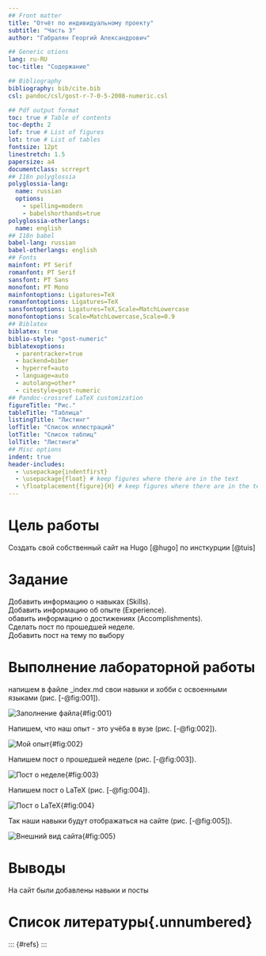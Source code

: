 ```yaml
---
## Front matter
title: "Отчёт по индивидуальному проекту"
subtitle: "Часть 3"
author: "Габралян Георгий Александрович"

## Generic otions
lang: ru-RU
toc-title: "Содержание"

## Bibliography
bibliography: bib/cite.bib
csl: pandoc/csl/gost-r-7-0-5-2008-numeric.csl

## Pdf output format
toc: true # Table of contents
toc-depth: 2
lof: true # List of figures
lot: true # List of tables
fontsize: 12pt
linestretch: 1.5
papersize: a4
documentclass: scrreprt
## I18n polyglossia
polyglossia-lang:
  name: russian
  options:
	- spelling=modern
	- babelshorthands=true
polyglossia-otherlangs:
  name: english
## I18n babel
babel-lang: russian
babel-otherlangs: english
## Fonts
mainfont: PT Serif
romanfont: PT Serif
sansfont: PT Sans
monofont: PT Mono
mainfontoptions: Ligatures=TeX
romanfontoptions: Ligatures=TeX
sansfontoptions: Ligatures=TeX,Scale=MatchLowercase
monofontoptions: Scale=MatchLowercase,Scale=0.9
## Biblatex
biblatex: true
biblio-style: "gost-numeric"
biblatexoptions:
  - parentracker=true
  - backend=biber
  - hyperref=auto
  - language=auto
  - autolang=other*
  - citestyle=gost-numeric
## Pandoc-crossref LaTeX customization
figureTitle: "Рис."
tableTitle: "Таблица"
listingTitle: "Листинг"
lofTitle: "Список иллюстраций"
lotTitle: "Список таблиц"
lolTitle: "Листинги"
## Misc options
indent: true
header-includes:
  - \usepackage{indentfirst}
  - \usepackage{float} # keep figures where there are in the text
  - \floatplacement{figure}{H} # keep figures where there are in the text
---
```


# Цель работы

Создать свой собственный сайт на Hugo [@hugo] по инсткурции [@tuis]

# Задание

Добавить информацию о навыках (Skills).  
Добавить информацию об опыте (Experience).  
обавить информацию о достижениях (Accomplishments).  
Сделать пост по прошедшей неделе.  
Добавить пост на тему по выбору  

# Выполнение лабораторной работы

напишем в файле _index.md свои навыки и хобби с освоенными языками (рис. [-@fig:001]).

![Заполнение файла](image/1.jpg){#fig:001}

Напишем, что наш опыт - это учёба в вузе (рис. [-@fig:002]).

![Мой опыт](image/2.jpg){#fig:002}

Напишем пост о прошедшей неделе (рис. [-@fig:003]).

![Пост о неделе](image/3.jpg){#fig:003}

Напишем пост о LaTeX (рис. [-@fig:004]).

![Пост о LaTeX](image/4.jpg){#fig:004}

Так наши навыки будут отображаться на сайте (рис. [-@fig:005]).

![Внешний вид сайта](image/5.jpg){#fig:005}

# Выводы

На сайт были добавлены навыки и посты

# Список литературы{.unnumbered}

::: {#refs}
:::
